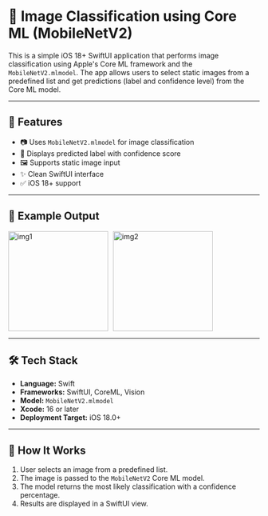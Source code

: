 # 📱 Image Classification using Core ML (MobileNetV2)

This is a simple iOS 18+ SwiftUI application that performs image classification using Apple's Core ML framework and the `MobileNetV2.mlmodel`. The app allows users to select static images from a predefined list and get predictions (label and confidence level) from the Core ML model.

---

## 🚀 Features

- 📷 Uses `MobileNetV2.mlmodel` for image classification
- 🧠 Displays predicted label with confidence score
- 🖼️ Supports static image input
- ✨ Clean SwiftUI interface
- ✅ iOS 18+ support

---


## 🧪 Example Output

<div style="display: flex; gap: 10px;">
    <img src="https://github.com/user-attachments/assets/8e3cfa8b-e6b0-4437-a3ee-f23aaf9b2c35" alt="img1" width="200" />
    <img src="https://github.com/user-attachments/assets/f068f7c1-e945-4e7f-bdb1-1c6428733a8b" alt="img2" width="200" />
   
</div>

---

## 🛠️ Tech Stack

- **Language:** Swift
- **Frameworks:** SwiftUI, CoreML, Vision
- **Model:** `MobileNetV2.mlmodel`
- **Xcode:** 16 or later
- **Deployment Target:** iOS 18.0+

---

## 📸 How It Works

1. User selects an image from a predefined list.
2. The image is passed to the `MobileNetV2` Core ML model.
3. The model returns the most likely classification with a confidence percentage.
4. Results are displayed in a SwiftUI view.

